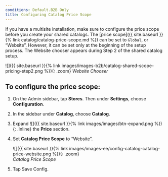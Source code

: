 ```yaml
---
conditions: Default.B2B Only
title: Configuring Catalog Price Scope
---
```


If you have a multisite installation, make sure to configure the price scope before you create your shared catalogs. The [price scope]({{ site.baseurl }}{% link catalog/catalog-price-scope.md %}) can be set to `Global`, or “Website”. However, it can be set only at the beginning of the setup process. The Website chooser appears during Step 2 of the shared catalog setup.

![]({{ site.baseurl }}{% link images/images-b2b/catalog-shared-scope-pricing-step2.png %}){: .zoom}
*Website Chooser*

## To configure the price scope:

1. On the Admin sidebar, tap **Stores**. Then under **Settings**, choose **Configuration**.

1. In the sidebar under **Catalog**, choose **Catalog**.

1. Expand ![]({{ site.baseurl }}{% link images/images/btn-expand.png %}){: .Inline} the **Price** section.

1. Set **Catalog Price Scope** to “Website”.

    ![]({{ site.baseurl }}{% link images/images-ee/config-catalog-catalog-price-website.png %}){: .zoom}  
    *Catalog Price Scope*

1. Tap <span class="btn">Save Config</span>.

